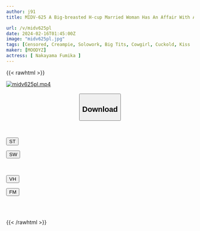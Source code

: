 ```yaml
---
author: j91
title: MIDV-625 A Big-breasted H-cup Married Woman Has An Affair With A Male College Student For The Sake Of Her Seedless Husband. A Man And A Woman Who Have 20 Fucks In 3 Part-time Jobs A Week. Fumika Nakayama

url: /v/midv625pl
date: 2024-02-16T01:45:00Z
image: "midv625pl.jpg"
tags: [Censored, Creampie, Solowork, Big Tits, Cowgirl, Cuckold, Kiss	]
maker: [MOODYZ]
actress: [ Nakayama Fumika ]
---
```



{{< rawhtml >}}

<div class="video" data-videoid="W6oXly3GgwIb8J6">
    <a href="javascript:;">
        <img src="/v/midv625pl/midv625pl.jpg" width="WIDTH" height="HEIGHT" alt="midv625pl.mp4" loading="lazy">
    </a>
</div>

<script type="text/javascript" src="https://j91.asia/asset/on-demand-st.js"></script>

<br>
  <link rel="stylesheet" href="https://j91.asia/asset/bs5.css">
  
  <center>
  <button class="btn btn-primary" type="button" data-bs-toggle="collapse" data-bs-target=".multi-collapse" aria-expanded="false" aria-controls="multiCollapseExample1 multiCollapseExample2"><h2>Download</h2></button></center>
</p>
<div class="row">
  <div class="col">
    <div class="collapse multi-collapse" id="multiCollapseExample1">
      <div class="card card-body">
	      	      <br>
<div class="buttons">  
<p><a href="https://streamtape.to/v/W6oXly3GgwIb8J6" target="_blank"><button class="btn-hover color-3"><i class="fa fa-download"></i> ST</button></a></p>
<p><a href="https://cdnwish.com/2py8yzwjbcbh" target="_blank"><button class="btn-hover color-2"><i class="fa fa-download"></i> SW</button></a></p></div>
    </div>
  </div>
</div>
  <div class="col">
    <div class="collapse multi-collapse" id="multiCollapseExample2">
      <div class="card card-body">
	      <br>
<div class="buttons">
<p><a href="javascript:;" target="_blank"><button class="btn-hover color-9"><i class="fa fa-download"></i> VH</button></a></p>
<p><a href="javascript:;"><button class="btn-hover color-8"><i class="fa fa-download"></i> FM</button></a></p></div>
<br><br>
      </div>
    </div>
  </div>
</div>

{{< /rawhtml >}}